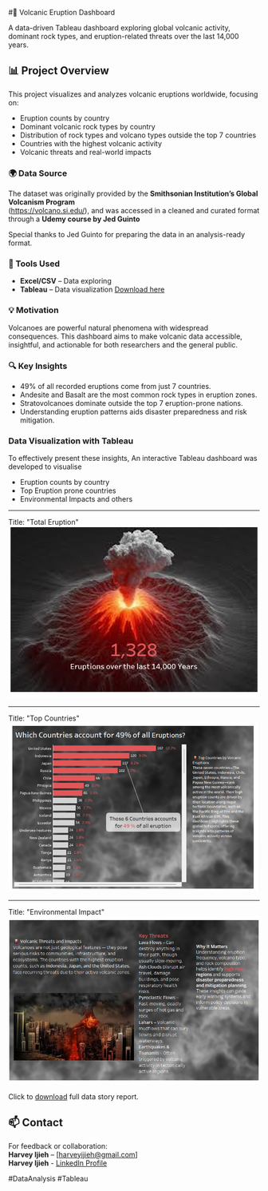 #🌋 Volcanic Eruption Dashboard

A data-driven Tableau dashboard exploring global volcanic activity, dominant rock types, and eruption-related threats over the last 14,000 years.

## 📊 Project Overview

This project visualizes and analyzes volcanic eruptions worldwide, focusing on:
- Eruption counts by country
- Dominant volcanic rock types by country
- Distribution of rock types and volcano types outside the top 7 countries
- Countries with the highest volcanic activity
- Volcanic threats and real-world impacts

### 🌍 Data Source

The dataset was originally provided by the **Smithsonian Institution’s Global Volcanism Program**  
(https://volcano.si.edu/), and was accessed in a cleaned and curated format through a **Udemy course by Jed Guinto**

Special thanks to Jed Guinto for preparing the data in an analysis-ready format.

### 📌 Tools Used
- **Excel/CSV** – Data exploring 
- **Tableau** – Data visualization [Download here](https://www.tableau.com/products/public/download)

### 💡 Motivation

Volcanoes are powerful natural phenomena with widespread consequences. This dashboard aims to make volcanic data accessible, insightful, and actionable for both researchers and the general public.

### 🔍 Key Insights

- 49% of all recorded eruptions come from just 7 countries.
- Andesite and Basalt are the most common rock types in eruption zones.
- Stratovolcanoes dominate outside the top 7 eruption-prone nations.
- Understanding eruption patterns aids disaster preparedness and risk mitigation.

### Data Visualization with Tableau
To effectively present these insights, An interactive Tableau dashboard was developed to visualise
- Eruption counts by country
- Top Eruption prone countries
- Environmental Impacts and others 
---

Title: "Total Eruption"
![Total Eruption](https://github.com/Harveyijieh/Volcano-Insights-Tableau/blob/main/Eruption%20Total.png)

---
Title: "Top Countries"
![Top Countries](https://github.com/Harveyijieh/Volcano-Insights-Tableau/blob/main/Countries%20overview.png)

---
Title: "Environmental Impact"
![The Impacts](https://github.com/Harveyijieh/Volcano-Insights-Tableau/blob/main/Environmental%20Impact%20and%20concerns.png)


Click to [download](https://github.com/Harveyijieh/Volcano-Insights-Tableau/blob/main/Volcanic%20Eruption%20Dashboard%20Story.twbx) full data story report. 

## 📫 Contact

For feedback or collaboration:  
**Harvey Ijieh** – [harveyijieh@gmail.com]  
**Harvey Ijieh** - [LinkedIn Profile](https://www.linkedin.com/in/harvey-ijieh-119091147/)

#DataAnalysis #Tableau
